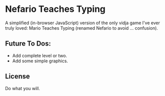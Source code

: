 Nefario Teaches Typing
=======================

A simplified (in-browser JavaScript) version of the only vidja game I've ever truly loved: Mario Teaches Typing (renamed Nefario to avoid ... confusion).

Future To Dos:
--------------

- Add complete level or two.
- Add some simple graphics.

License
--------
Do what you will.
